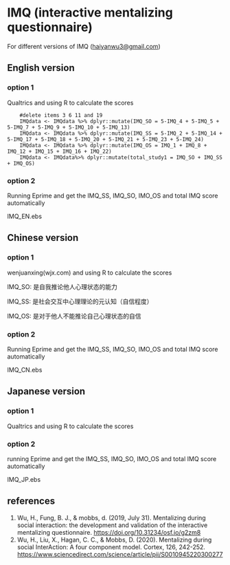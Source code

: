 # IMQ (interactive mentalizing questionnaire)

For different versions of IMQ (haiyanwu3@gmail.com)

## English version 
### option 1

Qualtrics and using R to calculate the scores


        #delete items 3 6 11 and 19
        IMQdata <- IMQdata %>% dplyr::mutate(IMQ_SO = 5-IMQ_4 + 5-IMQ_5 + 5-IMQ_7 + 5-IMQ_9 + 5-IMQ_10 + 5-IMQ_13)
        IMQdata <- IMQdata %>% dplyr::mutate(IMQ_SS = 5-IMQ_2 + 5-IMQ_14 + 5-IMQ_17 + 5-IMQ_18 + 5-IMQ_20 + 5-IMQ_21 + 5-IMQ_23 + 5-IMQ_24)
        IMQdata <- IMQdata %>% dplyr::mutate(IMQ_OS = IMQ_1 + IMQ_8 + IMQ_12 + IMQ_15 + IMQ_16 + IMQ_22)
        IMQdata <- IMQdata%>% dplyr::mutate(total_study1 = IMQ_SO + IMQ_SS + IMQ_OS)



### option 2

Running Eprime and get the IMQ_SS, IMQ_SO, IMO_OS and total IMQ score automatically

IMQ_EN.ebs


## Chinese version
### option 1

wenjuanxing(wjx.com) and using R to calculate the scores

IMQ_SO: 是自我推论他人心理状态的能力

IMQ_SS: 是社会交互中心理理论的元认知（自信程度）

IMQ_OS: 是对于他人不能推论自己心理状态的自信


### option 2
Running Eprime and get the IMQ_SS, IMQ_SO, IMO_OS and total IMQ score automatically

IMQ_CN.ebs


## Japanese version 
### option 1

Qualtrics and using R to calculate the scores


### option 2
running Eprime and get the IMQ_SS, IMQ_SO, IMO_OS and total IMQ score automatically

IMQ_JP.ebs


## references
1. Wu, H., Fung, B. J., & mobbs, d. (2019, July 31). Mentalizing during social interaction: the development and validation of the interactive mentalizing questionnaire. https://doi.org/10.31234/osf.io/g2zm8
2. Wu, H., Liu, X., Hagan, C. C., & Mobbs, D. (2020). Mentalizing during social InterAction: A four component model. Cortex, 126, 242-252.
https://www.sciencedirect.com/science/article/pii/S0010945220300277

